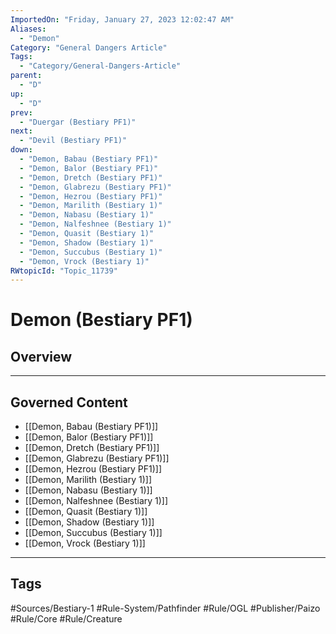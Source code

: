 ```yaml
---
ImportedOn: "Friday, January 27, 2023 12:02:47 AM"
Aliases:
  - "Demon"
Category: "General Dangers Article"
Tags:
  - "Category/General-Dangers-Article"
parent:
  - "D"
up:
  - "D"
prev:
  - "Duergar (Bestiary PF1)"
next:
  - "Devil (Bestiary PF1)"
down:
  - "Demon, Babau (Bestiary PF1)"
  - "Demon, Balor (Bestiary PF1)"
  - "Demon, Dretch (Bestiary PF1)"
  - "Demon, Glabrezu (Bestiary PF1)"
  - "Demon, Hezrou (Bestiary PF1)"
  - "Demon, Marilith (Bestiary 1)"
  - "Demon, Nabasu (Bestiary 1)"
  - "Demon, Nalfeshnee (Bestiary 1)"
  - "Demon, Quasit (Bestiary 1)"
  - "Demon, Shadow (Bestiary 1)"
  - "Demon, Succubus (Bestiary 1)"
  - "Demon, Vrock (Bestiary 1)"
RWtopicId: "Topic_11739"
---
```

# Demon (Bestiary PF1)
## Overview
---
## Governed Content
- [[Demon, Babau (Bestiary PF1)]]
- [[Demon, Balor (Bestiary PF1)]]
- [[Demon, Dretch (Bestiary PF1)]]
- [[Demon, Glabrezu (Bestiary PF1)]]
- [[Demon, Hezrou (Bestiary PF1)]]
- [[Demon, Marilith (Bestiary 1)]]
- [[Demon, Nabasu (Bestiary 1)]]
- [[Demon, Nalfeshnee (Bestiary 1)]]
- [[Demon, Quasit (Bestiary 1)]]
- [[Demon, Shadow (Bestiary 1)]]
- [[Demon, Succubus (Bestiary 1)]]
- [[Demon, Vrock (Bestiary 1)]]


---
## Tags
#Sources/Bestiary-1 #Rule-System/Pathfinder #Rule/OGL #Publisher/Paizo #Rule/Core #Rule/Creature

